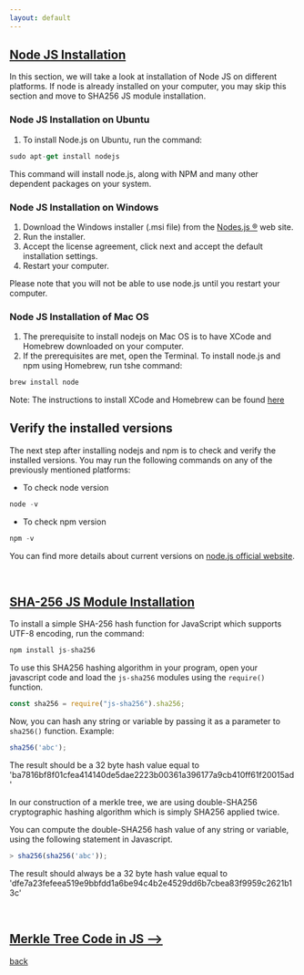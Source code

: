 ```yaml
---
layout: default
---
```


## [Node JS Installation](./node-js-installation.html)

In this section, we will take a look at installation of Node JS on different platforms. If node is already installed on your computer, you may skip this section and move to SHA256 JS module installation.

### Node JS Installation on Ubuntu

1. To install Node.js on Ubuntu, run the command:

```js
sudo apt-get install nodejs
```

This command will install node.js, along with NPM and many other dependent packages on your system.

### Node JS Installation on Windows

1. Download the Windows installer (.msi file) from the [Nodes.js ®](https://nodejs.org/en/download/) web site.
2. Run the installer.
3. Accept the license agreement, click next and accept the default installation settings.
4. Restart your computer.

Please note that you will not be able to use node.js until you restart your computer.

### Node JS Installation of Mac OS

1. The prerequisite to install nodejs on Mac OS is to have XCode and Homebrew downloaded on your computer.
2. If the prerequisites are met, open the Terminal. To install node.js and npm using Homebrew, run tshe command: 

```js
brew install node
```

Note: The instructions to install XCode and Homebrew can be found [here](https://www.moncefbelyamani.com/how-to-install-xcode-homebrew-git-rvm-ruby-on-mac/)

## Verify the installed versions

The next step after installing nodejs and npm is to check and verify the installed versions. You may run the following commands on any of the previously mentioned platforms:

+ To check node version
 
```js
node -v
``` 

+ To check npm version

```js
npm -v
```

You can find more details about current versions on [node.js official website](https://nodejs.org).

<br>

## [SHA-256 JS Module Installation](./node-js-installation.html)

To install a simple SHA-256 hash function for JavaScript which supports UTF-8 encoding, run the command: 

```js
npm install js-sha256
```

To use this SHA256 hashing algorithm in your program, open your javascript code and load the `js-sha256` modules using the `require()` function.

```js
const sha256 = require("js-sha256").sha256;
```

Now, you can hash any string or variable by passing it as a parameter to `sha256()` function. Example: 

```js
sha256('abc');
``` 
The result should be a 32 byte hash value equal to  'ba7816bf8f01cfea414140de5dae2223b00361a396177a9cb410ff61f20015ad'

In our construction of a merkle tree, we are using double-SHA256 cryptographic hashing algorithm which is simply SHA256 applied twice. 

You can compute the double-SHA256 hash value of any string or variable, using the following statement in Javascript. 

```js
> sha256(sha256('abc'));
```

The result should always be a 32 byte hash value equal to 'dfe7a23fefeea519e9bbfdd1a6be94c4b2e4529dd6b7cbea83f9959c2621b13c'


<br>

## [Merkle Tree Code in JS -->](./merkle-tree-code.html)

[back](./)

